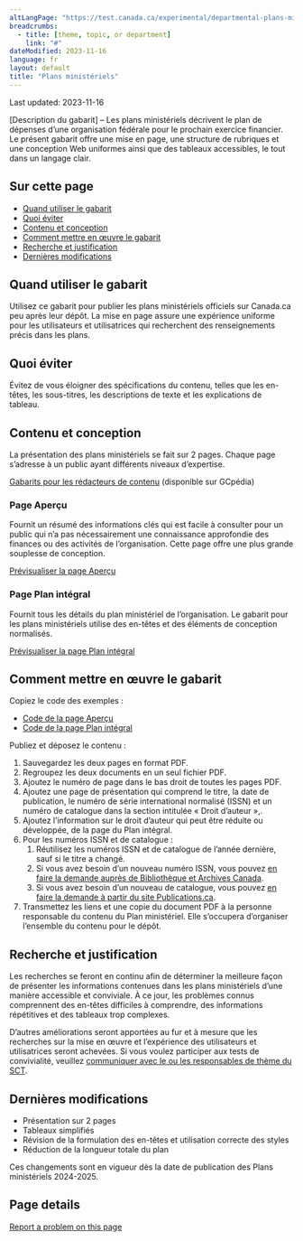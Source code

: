 ```yaml
---
altLangPage: "https://test.canada.ca/experimental/departmental-plans-ministeriels/dp-content-model.html"
breadcrumbs:
  - title: [theme, topic, or department]
    link: "#"
dateModified: 2023-11-16
language: fr
layout: default
title: "Plans ministériels"
---
```


<link rel="stylesheet" type="text/css" href="departmental-plans-ministeriels/css/theme.min.css" />
<div class="mwsgeneric-base-html parbase section">
  <p>Last updated: 2023-11-16 </p>
  <p>[Description  du gabarit] – Les plans ministériels décrivent le plan de dépenses d&rsquo;une  organisation fédérale pour le prochain exercice financier. Le présent gabarit  offre une mise en page, une structure de rubriques et une conception Web uniformes  ainsi que des tableaux accessibles, le tout dans un langage clair.</p>
  <section>
    <h2>Sur cette page</h2>
    <ul>
      <li><a href="#toc01">Quand utiliser le gabarit</a></li>
      <li><a href="#toc02">Quoi éviter</a></li>
      <li><a href="#toc03">Contenu et conception</a></li>
      <li><a href="#toc04">Comment mettre en œuvre le gabarit</a></li>
      <li><a href="#toc05">Recherche et justification</a></li>
      <li><a href="#toc06">Dernières modifications</a></li>
    </ul>
  </section>
  <section>
    <h2 id="toc01">Quand utiliser le gabarit</h2>
    <p>Utilisez ce  gabarit pour publier les plans ministériels officiels sur Canada.ca peu après  leur dépôt. La mise en page assure une expérience uniforme pour les  utilisateurs et utilisatrices qui recherchent des renseignements précis dans  les plans.</p></section>
  <section>
    <h2 id="toc02">Quoi éviter</h2>
    <p>Évitez de vous  éloigner des spécifications du contenu, telles que les en-têtes, les  sous-titres, les descriptions de texte et les explications de tableau. </p>
</section>
  <section>
    <h2 id="toc03">Contenu et conception</h2>
    <p>La  présentation des plans ministériels se fait sur 2&nbsp;pages. Chaque page s&rsquo;adresse  à un public ayant différents niveaux d&rsquo;expertise. </p>
<p><a class="btn btn-primary btn-lg" href="https://www.gcpedia.gc.ca/gcwiki/index.php?title=Portail_de_la_Partie_III_du_Budget_des_d%C3%A9penses&redirect=no">Gabarits pour les rédacteurs de contenu</a> (disponible sur GCpédia)</p>
<section>
      <h3>Page Aperçu</h3>
      <p>Fournit un  résumé des informations clés qui est facile à consulter pour un public qui n&rsquo;a  pas nécessairement une connaissance approfondie des finances ou des activités  de l&rsquo;organisation. Cette page offre une plus grande souplesse de conception.</p><p><a class="btn btn-default" href="https://test.canada.ca/experimental/departmental-plans-ministeriels/pm-en-un-coup-doeil.html" role="button">Prévisualiser la page Aperçu</a></p>
    </section>
    <section>
      <h3>Page Plan intégral</h3>
      <p>Fournit  tous les détails du plan ministériel de l&rsquo;organisation. Le gabarit pour les  plans ministériels utilise des en-têtes et des éléments de conception  normalisés.</p>
<p><a class="btn btn-default" href="https://test.canada.ca/experimental/departmental-plans-ministeriels/pm-plan-ministeriel-complet.html" role="button">Prévisualiser la page Plan intégral</a></p>
    </section>
  </section>
  <section>
    <h2 id="toc04">Comment mettre en œuvre le gabarit</h2>
    <p>Copiez le  code des exemples&nbsp;:</p>
<ul>
      <li><a href="https://github.com/gc-proto/experimental/blob/master/departmental-plans-ministeriels/pm-en-un-coup-doeil.md">Code de la page Aperçu</a></li>
      <li><a href="https://github.com/gc-proto/experimental/blob/master/departmental-plans-ministeriels/pm-plan-ministeriel-comple.md">Code de la page Plan intégral</a></li>
    </ul>
    <p>Publiez et déposez le  contenu&nbsp;:</p><ol>
      <li>Sauvegardez  les deux pages en format PDF.</li>
      <li>Regroupez les  deux documents en un seul fichier PDF.</li>
      <li>Ajoutez le  numéro de page dans le bas droit de toutes les pages PDF.</li>
      <li>Ajoutez une  page de présentation qui comprend le titre, la date de publication, le numéro de série  international normalisé&nbsp;(ISSN) et un numéro de catalogue dans la section intitulée&nbsp;«&nbsp;Droit  d&rsquo;auteur&nbsp;»,.</li>
      <li>Ajoutez l&rsquo;information sur le droit d&rsquo;auteur qui peut être réduite ou développée, de la page du Plan  intégral.</li>
      <li>Pour les  numéros ISSN et de catalogue&nbsp;:
        <ol class="lst-lwr-rmn">
          <li>Réutilisez les  numéros ISSN et de catalogue de l&rsquo;année dernière, sauf si le titre a changé.</li>
          <li>Si vous avez besoin d&rsquo;un nouveau numéro ISSN, vous pouvez <a href="https://issn.bac-lac.canada.ca/fra/demandes/publication">en faire la demande auprès de Bibliothèque et Archives Canada</a>.</li>
          <li>Si vous avez  besoin d&rsquo;un nouveau de catalogue, vous pouvez <a href="https://publications.gc.ca/site/fra/isbn/demande.html?execution=e1s1">en faire la  demande à partir du site Publications.ca</a>.</li>
        </ol>
      </li>
      <li>Transmettez  les liens et une copie du document PDF à la personne responsable du contenu du  Plan ministériel. Elle s&rsquo;occupera d&rsquo;organiser l&rsquo;ensemble du contenu pour le  dépôt.</li>
    </ol>
  </section>
  <section>
    <h2 id="toc05">Recherche et justification</h2>
    <p>Les  recherches se feront en continu afin de déterminer la meilleure façon de  présenter les informations contenues dans les plans ministériels d&rsquo;une manière  accessible et conviviale. À ce jour, les problèmes connus comprennent des  en-têtes difficiles à comprendre, des informations répétitives et des tableaux  trop complexes.</p>
    <p>D&rsquo;autres  améliorations seront apportées au fur et à mesure que les recherches sur la  mise en œuvre et l&rsquo;expérience des utilisateurs et utilisatrices seront  achevées. Si vous voulez participer aux tests de convivialité, veuillez <a href="mailto:DAS.SCN@tbs-sct.gc.ca">communiquer avec le ou les responsables de  thème du SCT</a>. </p>
  </section>
  <section>
    <h2 id="toc06">Dernières modifications</h2>
    <ul>
      <li>Présentation  sur 2&nbsp;pages </li>
      <li>Tableaux  simplifiés</li>
      <li>Révision  de la formulation des en-têtes et utilisation correcte des styles</li>
      <li>Réduction  de la longueur totale du plan</li>
    </ul>
    <p>Ces  changements sont en vigueur dès la date de publication des Plans ministériels&nbsp;2024-2025.</p>
  </section>
    
</div>

<section class="pagedetails">
  <h2 class="wb-inv">Page details</h2>
  <div class="row">
    <div class="col-sm-8 col-md-9 col-lg-9">
      <div data-ajax-replace="/content/canadasite/en/reportaproblem/feedbacktool/jcr:content/par/mwsgeneric_base_html.html">
        <div class="row row-no-gutters">
          <div class="col-sm-9 col-md-6 col-lg-5"> <a class="btn btn-default btn-block" href="https://www.canada.ca/en/report-problem.html">Report a problem on this page</a> </div>
        </div>
      </div>
    </div>
    <div class="wb-share col-sm-4 col-md-3" data-wb-share='{&#34;lnkClass&#34;: &#34;btn btn-default btn-block&#34;}'></div>
  </div>
</section>
